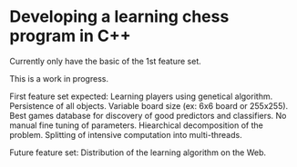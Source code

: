 # Developing a learning chess program in C++

Currently only have the basic of the 1st feature set.

This is a work in progress.

First feature set expected:
  Learning players using genetical algorithm.
  Persistence of all objects.
  Variable board size (ex: 6x6 board or 255x255).
  Best games database for discovery of good predictors and classifiers.
  No manual fine tuning of parameters.
  Hiearchical decomposition of the problem.
  Splitting of intensive computation into multi-threads.
  
Future feature set:
  Distribution of the learning algorithm on the Web.
  
